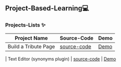 ##  Project-Based-Learning💻

<!--  |  project Name  | [source-code]() | [Demo]()   --->
### Projects-Lists ✨


| Project Name | Source-Code |   Demo   |
| --- | --- | --- |
| Build a Tribute Page | [source-code](https://github.com/Aj7t/Project-Based-Learning/tree/main/CSS3/Tribute%20Page) |   [Demo](https://codepen.io/aj7t/full/poPvKaW)  |
 
| Text Editor (synonyms plugin)  | [source-code]() | [Demo](http://aj7t.me/Project-Based-Learning/JS-ES6/Text%20editor/)
  

